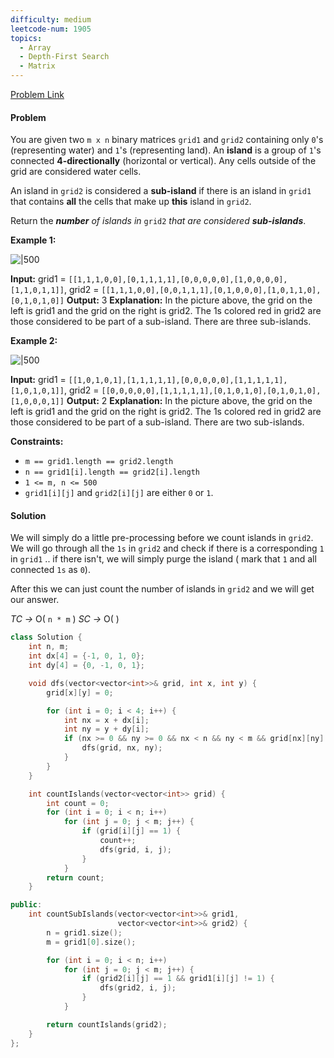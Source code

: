 ```yaml
---
difficulty: medium
leetcode-num: 1905
topics:
  - Array
  - Depth-First Search
  - Matrix
---
```

[Problem Link](https://leetcode.com/problems/count-sub-islands/)

#### Problem
You are given two `m x n` binary matrices `grid1` and `grid2` containing only `0`'s (representing water) and `1`'s (representing land). An **island** is a group of `1`'s connected **4-directionally** (horizontal or vertical). Any cells outside of the grid are considered water cells.

An island in `grid2` is considered a **sub-island** if there is an island in `grid1` that contains **all** the cells that make up **this** island in `grid2`.

Return the _**number** of islands in_ `grid2` _that are considered **sub-islands**_.

**Example 1:**

![|500](https://assets.leetcode.com/uploads/2021/06/10/test1.png)

**Input:** grid1 = `[[1,1,1,0,0],[0,1,1,1,1],[0,0,0,0,0],[1,0,0,0,0],[1,1,0,1,1]]`, grid2 = `[[1,1,1,0,0],[0,0,1,1,1],[0,1,0,0,0],[1,0,1,1,0],[0,1,0,1,0]]`
**Output:** 3
**Explanation:** In the picture above, the grid on the left is grid1 and the grid on the right is grid2.
The 1s colored red in grid2 are those considered to be part of a sub-island. There are three sub-islands.

**Example 2:**

![|500](https://assets.leetcode.com/uploads/2021/06/03/testcasex2.png)

**Input:** grid1 = `[[1,0,1,0,1],[1,1,1,1,1],[0,0,0,0,0],[1,1,1,1,1],[1,0,1,0,1]]`, grid2 = `[[0,0,0,0,0],[1,1,1,1,1],[0,1,0,1,0],[0,1,0,1,0],[1,0,0,0,1]]`
**Output:** 2 
**Explanation:** In the picture above, the grid on the left is grid1 and the grid on the right is grid2.
The 1s colored red in grid2 are those considered to be part of a sub-island. There are two sub-islands.

**Constraints:**

- `m == grid1.length == grid2.length`
- `n == grid1[i].length == grid2[i].length`
- `1 <= m, n <= 500`
- `grid1[i][j]` and `grid2[i][j]` are either `0` or `1`.

#### Solution
We will simply do a little pre-processing before we count islands in `grid2`. We will go through all the `1s` in `grid2` and check if there is a corresponding `1` in `grid1` .. if there isn't, we will simply purge the island ( mark that `1` and all connected `1s` as `0`).

After this we can just count the number of islands in `grid2` and we will get our answer.

*TC ->* O( `n * m` )
*SC ->* O(  )

```cpp title=Code
class Solution {
    int n, m;
    int dx[4] = {-1, 0, 1, 0};
    int dy[4] = {0, -1, 0, 1};

    void dfs(vector<vector<int>>& grid, int x, int y) {
        grid[x][y] = 0;

        for (int i = 0; i < 4; i++) {
            int nx = x + dx[i];
            int ny = y + dy[i];
            if (nx >= 0 && ny >= 0 && nx < n && ny < m && grid[nx][ny] == 1) {
                dfs(grid, nx, ny);
            }
        }
    }

    int countIslands(vector<vector<int>> grid) {
        int count = 0;
        for (int i = 0; i < n; i++)
            for (int j = 0; j < m; j++) {
                if (grid[i][j] == 1) {
                    count++;
                    dfs(grid, i, j);
                }
            }
        return count;
    }

public:
    int countSubIslands(vector<vector<int>>& grid1,
                        vector<vector<int>>& grid2) {
        n = grid1.size();
        m = grid1[0].size();

        for (int i = 0; i < n; i++)
            for (int j = 0; j < m; j++) {
                if (grid2[i][j] == 1 && grid1[i][j] != 1) {
                    dfs(grid2, i, j);
                }
            }

        return countIslands(grid2);
    }
};
```